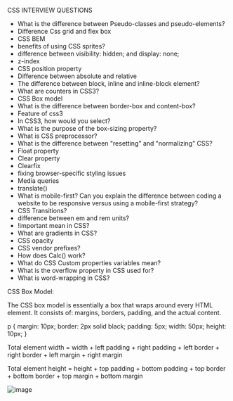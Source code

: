 CSS INTERVIEW QUESTIONS

- What is the difference between Pseudo-classes and pseudo-elements?
- Difference Css grid and flex box
- CSS BEM
- benefits of using CSS sprites?
- difference between visibility: hidden; and display: none;
- z-index
- CSS position property
- Difference between absolute and relative
- The difference between block, inline and inline-block element?
- What are counters in CSS3?
- CSS Box model
- What is the difference between border-box and content-box?
- Feature of css3
- In CSS3, how would you select?
- What is the purpose of the box-sizing property?
- What is CSS preprocessor?
- What is the difference between "resetting" and "normalizing" CSS?
- Float property
- Clear property
- Clearfix
- fixing browser-specific styling issues
- Media queries
- translate()
- What is mobile-first? Can you explain the difference between coding a website to be responsive versus using a mobile-first strategy?
- CSS Transitions?
- difference between em and rem units?
- !important mean in CSS?
- What are gradients in CSS?
- CSS opacity
- CSS vendor prefixes?
- How does Calc() work?
- What do CSS Custom properties variables mean?
- What is the overflow property in CSS used for?
- What is word-wrapping in CSS?

CSS Box Model:

The CSS box model is essentially a box that wraps around every HTML element. It consists of: margins, borders, padding, and the actual content.
 
p {
margin: 10px;
border: 2px solid black;
padding: 5px;
width: 50px;
height: 10px;
}	 

Total element width = width + left padding + right padding + left border + right border + left margin + right margin

Total element height = height + top padding + bottom padding + top border + bottom border + top margin + bottom margin

![image](https://user-images.githubusercontent.com/32305096/234798102-648cd3d0-c0ee-4dd0-9bfb-78d0010e240d.png)
